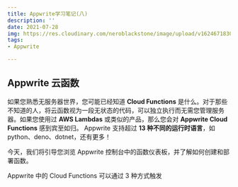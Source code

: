 ```yaml
---
title: Appwrite学习笔记(八)
description: ''
date: 2021-07-28
img: https://res.cloudinary.com/neroblackstone/image/upload/v1624671830/appwrite_i2voda.webp
tags:
- Appwrite

---
```

## Appwrite 云函数

如果您熟悉无服务器世界，您可能已经知道 **Cloud Functions** 是什么。对于那些不知道的人，将云函数视为一段无状态的代码，可以独立执行而无需您管理服务器。如果您使用过 **AWS Lambdas** 或类似的产品，那么您会对 **Appwrite Cloud Functions** 感到宾至如归。 Appwrite 支持超过 **13 种不同的运行时语言**，如 python、deno、dotnet，还有更多！

今天，我们将引导您浏览 Appwrite 控制台中的函数仪表板，并了解如何创建和部署函数。

Appwrite 中的 Cloud Functions 可以通过 3 种方式触发